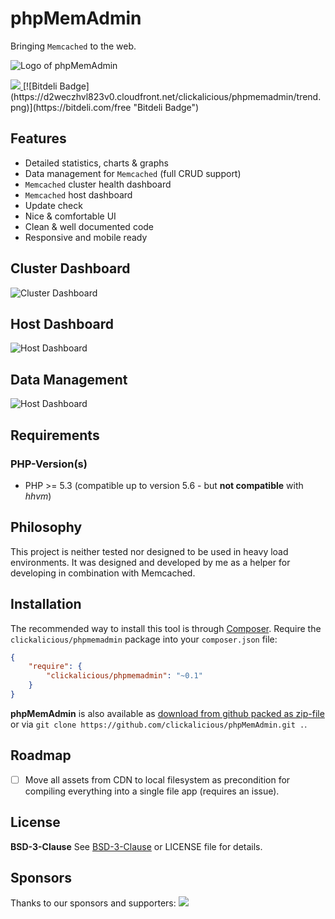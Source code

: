 phpMemAdmin
===========

Bringing `Memcached` to the web.

![Logo of phpMemAdmin](docs/logo.png)

<a href="https://twitter.com/intent/tweet?hashtags=&original_referer=http%3A%2F%2Fgithub.com%2F&text=%23phpMemAdmin%20-%20Bringing%20%40memcached%20to%20the%20web.%20https%3A%2F%2Fgithub.com%2Fclickalicious%2FphpMemAdmin&tw_p=tweetbutton" target="_blank">
  <img src="http://jpillora.com/github-twitter-button/img/tweet.png"></img>
</a>
[![Bitdeli Badge](https://d2weczhvl823v0.cloudfront.net/clickalicious/phpmemadmin/trend.png)](https://bitdeli.com/free "Bitdeli Badge")


## Features

 - Detailed statistics, charts & graphs
 - Data management for `Memcached` (full CRUD support)
 - `Memcached` cluster health dashboard
 - `Memcached` host dashboard
 - Update check
 - Nice & comfortable UI
 - Clean & well documented code
 - Responsive and mobile ready


## Cluster Dashboard
![Cluster Dashboard](docs/phpMemAdmin_01-small.png)

## Host Dashboard
![Host Dashboard](docs/phpMemAdmin_02-small.png)

## Data Management
![Host Dashboard](docs/phpMemAdmin_03-small.png)

## Requirements
### PHP-Version(s)
 - PHP >= 5.3 (compatible up to version 5.6 - but **not compatible** with *hhvm*)


## Philosophy

This project is neither tested nor designed to be used in heavy load environments. It was designed and developed by me as a helper for developing in combination with Memcached.


## Installation

The recommended way to install this tool is through [Composer](http://getcomposer.org/). Require the `clickalicious/phpmemadmin` package into your `composer.json` file:

```json
{
    "require": {
        "clickalicious/phpmemadmin": "~0.1"
    }
}
```

**phpMemAdmin** is also available as [download from github packed as zip-file](https://github.com/clickalicious/phpMemAdmin/archive/master.zip "zip package containing library for download") or via `git clone https://github.com/clickalicious/phpMemAdmin.git .`.


## Roadmap

- [ ] Move all assets from CDN to local filesystem as precondition for compiling everything into a single file app (requires an issue).


## License
**BSD-3-Clause** 
See [BSD-3-Clause](http://opensource.org/licenses/BSD-3-Clause "BSD-3-Clause") or LICENSE file for details.


## Sponsors  
Thanks to our sponsors and supporters:
<a href="https://www.jetbrains.com/phpstorm/" title="PHP IDE :: JetBrains PhpStorm" target="_blank">
    <img src="https://www.jetbrains.com/phpstorm/documentation/docs/logo_phpstorm.png"></img>
</a>
